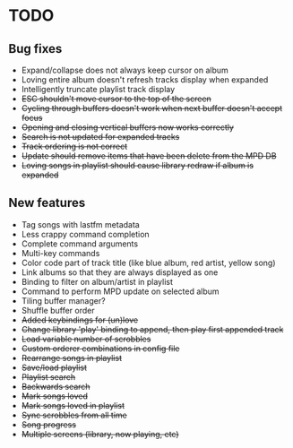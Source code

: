 TODO
====

Bug fixes
---------
- Expand/collapse does not always keep cursor on album
- Loving entire album doesn't refresh tracks display when expanded
- Intelligently truncate playlist track display
- ~~ESC shouldn't move cursor to the top of the screen~~
- ~~Cycling through buffers doesn't work when next buffer doesn't accept focus~~
- ~~Opening and closing vertical buffers now works correctly~~
- ~~Search is not updated for expanded tracks~~
- ~~Track ordering is not correct~~
- ~~Update should remove items that have been delete from the MPD DB~~
- ~~Loving songs in playlist should cause library redraw if album is expanded~~

New features
------------
- Tag songs with lastfm metadata
- Less crappy command completion
- Complete command arguments
- Multi-key commands
- Color code part of track title (like blue album, red artist, yellow song)
- Link albums so that they are always displayed as one
- Binding to filter on album/artist in playlist
- Command to perform MPD update on selected album
- Tiling buffer manager?
- Shuffle buffer order
- ~~Added keybindings for (un)love~~
- ~~Change library 'play' binding to append, then play first appended track~~
- ~~Load variable number of scrobbles~~
- ~~Custom orderer combinations in config file~~
- ~~Rearrange songs in playlist~~
- ~~Save/load playlist~~
- ~~Playlist search~~
- ~~Backwards search~~
- ~~Mark songs loved~~
- ~~Mark songs loved in playlist~~
- ~~Sync scrobbles from all time~~
- ~~Song progress~~
- ~~Multiple screens (library, now playing, etc)~~
